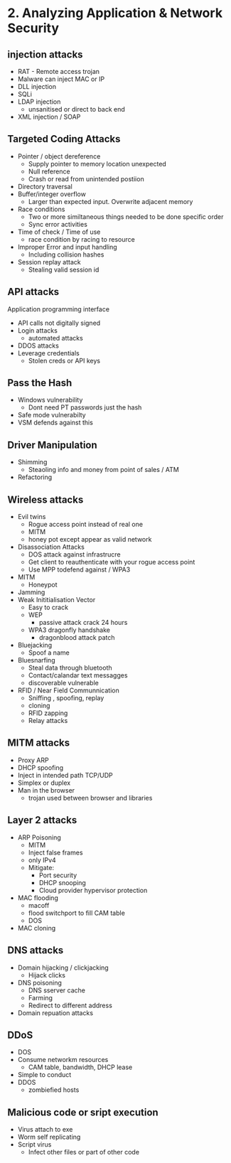 # 2. Analyzing Application & Network Security
## injection attacks
- RAT - Remote access trojan
- Malware can inject MAC or IP
- DLL injection
- SQLi
- LDAP injection
	- unsanitised or direct to back end
- XML injection / SOAP

## Targeted Coding Attacks
- Pointer / object dereference
	- Supply pointer to memory location unexpected
	- Null reference
	- Crash or read from unintended postiion
- Directory traversal
- Buffer/integer overflow
	- Larger than expected input. Overwrite adjacent memory
- Race conditions
	- Two or more similtaneous things needed to be done specific order
	- Sync error activities
- Time of check / Time of use
	- race condition by racing to resource
- Improper Error and input handling
	- Including collision hashes
- Session replay attack
	- Stealing valid session id

## API attacks
Application programming interface

- API calls not digitally signed
- Login attacks
	- automated attacks
- DDOS attacks
- Leverage credentials
	- Stolen creds or API keys

## Pass the Hash
- Windows vulnerability
	- Dont need PT passwords just the hash
- Safe mode vulnerabilty
- VSM defends against this

## Driver Manipulation
- Shimming
	- Steaoling info and money from point of sales / ATM
- Refactoring

## Wireless attacks
- Evil twins
	- Rogue access point instead of real one
	- MITM
	- honey pot except appear as valid network
- Disassociation Attacks
	- DOS attack against infrastrucre
	- Get client to reauthenticate with your rogue access point
	- Use MPP todefend against / WPA3
- MITM
	- Honeypot
- Jamming
- Weak Inititialisation Vector
	- Easy to crack
	- WEP
		- passive attack crack 24 hours
	- WPA3 dragonfly handshake
		- dragonblood attack patch
- Bluejacking
	- Spoof a name
- Bluesnarfing
	- Steal data through bluetooth
	- Contact/calandar text messagges
	- discoverable vulnerable
- RFID / Near Field Communnication
	- Sniffing , spoofing, replay
	- cloning
	- RFID zapping
	- Relay attacks

## MITM attacks
- Proxy ARP
- DHCP spoofing
- Inject in intended path TCP/UDP
- Simplex or duplex
- Man in the browser
	- trojan used  between browser and libraries

## Layer 2 attacks
- ARP Poisoning
	- MITM
	- Inject false frames
	- only IPv4
	- Mitigate:
		- Port security
		- DHCP snooping
		- Cloud provider hypervisor protection
- MAC flooding
	- macoff
	- flood switchport to fill CAM table
	- DOS
- MAC cloning

## DNS attacks
- Domain hijacking / clickjacking
	- Hijack clicks
- DNS poisoning
	- DNS sserver cache
	- Farming
	- Redirect to different address
- Domain repuation attacks

## DDoS
- DOS
- Consume networkm resources
	- CAM table, bandwidth, DHCP lease
- Simple to conduct
- DDOS
	- zombiefied hosts

## Malicious code or sript execution
- Virus attach to exe
- Worm self replicating
- Script virus
	- Infect other files or part of other code


